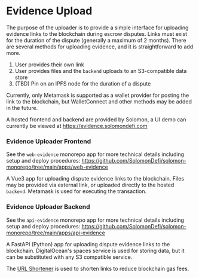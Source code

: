 # Evidence Upload

The purpose of the uploader is to provide a simple interface for uploading evidence links to the blockchain during escrow disputes. Links must exist for the duration of the dispute (generally a maximum of 2 months). There are several methods for uploading evidence, and it is straightforward to add more.

1. User provides their own link
2. User provides files and the `backend` uploads to an S3-compatible data store
3. (TBD) Pin on an IPFS node for the duration of a dispute

Currently, only Metamask is supported as a wallet provider for posting the link to the blockchain, but WalletConnect and other methods may be added in the future.

A hosted frontend and backend are provided by Solomon, a UI demo can currently be viewed at https://evidence.solomondefi.com

### Evidence Uploader Frontend

See the `web-evidence` monorepo app for more technical details including setup and deploy procedures: https://github.com/SolomonDefi/solomon-monorepo/tree/main/apps/web-evidence

A Vue3 app for uploading dispute evidence links to the blockchain. Files may be provided via external link, or uploaded directly to the hosted `backend`. Metamask is used for executing the transaction.

### Evidence Uploader Backend

See the `api-evidence` monorepo app for more technical details including setup and deploy procedures: https://github.com/SolomonDefi/solomon-monorepo/tree/main/apps/api-evidence

A FastAPI (Python) app for uploading dispute evidence links to the blockchain. DigitalOcean's spaces service is used for storing data, but it can be substituted with any S3 compatible service.

The [URL Shortener](/services/shortener) is used to shorten links to reduce blockchain gas fees.
